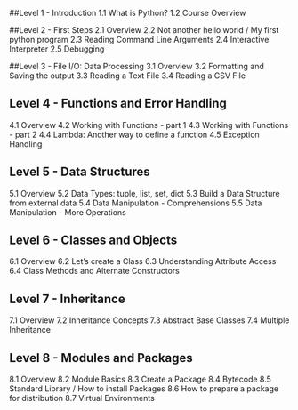 ##Level 1 - Introduction
1.1 What is Python?
1.2 Course Overview

##Level 2 - First Steps
2.1 Overview
2.2 Not another hello world / My first python program
2.3 Reading Command Line Arguments
2.4 Interactive Interpreter
2.5 Debugging

##Level 3 - File I/O: Data Processing
3.1 Overview
3.2 Formatting and Saving the output
3.3 Reading a Text File
3.4 Reading a CSV File

## Level 4 - Functions and Error Handling
4.1 Overview
4.2 Working with Functions - part 1
4.3 Working with Functions - part 2
4.4 Lambda: Another way to define a function
4.5 Exception Handling

## Level 5 - Data Structures
5.1 Overview
5.2 Data Types: tuple, list, set, dict
5.3 Build a Data Structure from external data
5.4 Data Manipulation - Comprehensions
5.5 Data Manipulation - More Operations

## Level 6 - Classes and Objects
6.1 Overview
6.2 Let’s create a Class
6.3 Understanding Attribute Access
6.4 Class Methods and Alternate Constructors

## Level 7 - Inheritance
7.1 Overview
7.2 Inheritance Concepts
7.3 Abstract Base Classes
7.4 Multiple Inheritance

## Level 8 - Modules and Packages
8.1 Overview
8.2 Module Basics
8.3 Create a Package
8.4 Bytecode
8.5 Standard Library / How to install Packages
8.6 How to prepare a package for distribution
8.7 Virtual Environments
